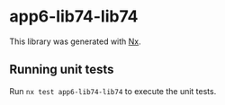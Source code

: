 # app6-lib74-lib74

This library was generated with [Nx](https://nx.dev).

## Running unit tests

Run `nx test app6-lib74-lib74` to execute the unit tests.
